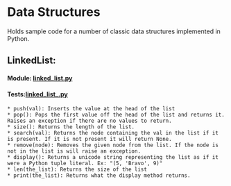 # Data Structures
Holds sample code for a number of classic data structures implemented in Python.

## LinkedList:
#### Module: [linked_list.py](linked_list.py)
#### Tests:[linked_list_.py](linked_list_test.py)
    * push(val): Inserts the value at the head of the list
    * pop(): Pops the first value off the head of the list and returns it. Raises an exception if there are no values to return.
    * size(): Returns the length of the list.
    * search(val): Returns the node containing the val in the list if it is present. If it is not present it will return None.
    * remove(node): Removes the given node from the list. If the node is not in the list is will raise an exception.
    * display(): Returns a unicode string representing the list as if it were a Python tuple literal. Ex: "(5, 'Bravo', 9)"
    * len(the_list): Returns the size of the list
    * print(the_list): Returns what the display method returns.